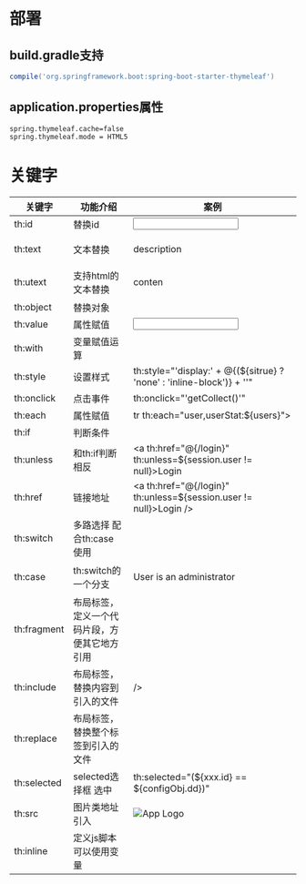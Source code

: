 # 部署

## build.gradle支持

```groovy
compile('org.springframework.boot:spring-boot-starter-thymeleaf')
```

## application.properties属性

```properties
spring.thymeleaf.cache=false
spring.thymeleaf.mode = HTML5

```



# 关键字

| **关键字**  | **功能介绍**                                 | **案例**                                                     |
| ----------- | -------------------------------------------- | ------------------------------------------------------------ |
| th:id       | 替换id                                       | <input   th:id="'xxx' + ${collect.id}"/>                     |
| th:text     | 文本替换                                     | <p   th:text="${collect.description}">description</p>        |
| th:utext    | 支持html的文本替换                           | <p   th:utext="${htmlcontent}">conten</p>                    |
| th:object   | 替换对象                                     | <div   th:object="${session.user}">                          |
| th:value    | 属性赋值                                     | <input   th:value="${user.name}" />                          |
| th:with     | 变量赋值运算                                 | <div   th:with="isEven=${prodStat.count}%2==0"></div>        |
| th:style    | 设置样式                                     | th:style="'display:'   + @{(${sitrue} ? 'none' : 'inline-block')} + ''" |
| th:onclick  | 点击事件                                     | th:onclick="'getCollect()'"                                  |
| th:each     | 属性赋值                                     | tr   th:each="user,userStat:${users}">                       |
| th:if       | 判断条件                                     | <a   th:if="${userId == collect.userId}" >                   |
| th:unless   | 和th:if判断相反                              | <a   th:href="@{/login}" th:unless=${session.user != null}>Login</a> |
| th:href     | 链接地址                                     | <a   th:href="@{/login}" th:unless=${session.user !=   null}>Login</a> /> |
| th:switch   | 多路选择 配合th:case 使用                    | <div   th:switch="${user.role}">                             |
| th:case     | th:switch的一个分支                          | <p   th:case="'admin'">User is an administrator</p>          |
| th:fragment | 布局标签，定义一个代码片段，方便其它地方引用 | <div   th:fragment="alert">                                  |
| th:include  | 布局标签，替换内容到引入的文件               | <head   th:include="layout :: htmlhead"   th:with="title='xx'"></head> /> |
| th:replace  | 布局标签，替换整个标签到引入的文件           | <div   th:replace="fragments/header :: title"></div>         |
| th:selected | selected选择框 选中                          | th:selected="(${xxx.id}   == ${configObj.dd})"               |
| th:src      | 图片类地址引入                               | <img   class="img-responsive" alt="App Logo"   th:src="@{/img/logo.png}" /> |
| th:inline   | 定义js脚本可以使用变量                       | <script   type="text/javascript" th:inline="javascript">     |
| th:action   | 表单提交的地址                               | <form action="subscribe.html"   th:action="@{/subscribe}">   |
| th:remove   | 删除某个属性                                 | <tr   th:remove="all"> 1.all:删除包含标签和所有的孩子。2.body:不包含标记删除,但删除其所有的孩子。3.tag:包含标记的删除,但不删除它的孩子。4.all-but-first:删除所有包含标签的孩子,除了第一个。5.none:什么也不做。这个值是有用的动态评估。 |
| th:attr     | 设置标签属性，多个属性可以用逗号分隔         | 比如 th:attr="src=@{/image/aa.jpg},title=#{logo}"，此标签不太优雅，一般用的比较少。 |

​    